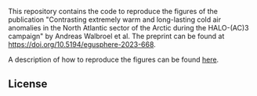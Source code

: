 This repository contains the code to reproduce the figures of the publication "Contrasting extremely warm and long-lasting cold air anomalies in the North Atlantic sector of the Arctic during the HALO-(AC)3 campaign" by Andreas Walbroel et al.
The preprint can be found at https://doi.org/10.5194/egusphere-2023-668.

A description of how to reproduce the figures can be found [here](docs\reproduce_plots.md).

## License
